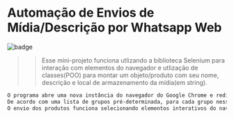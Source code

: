 # Automação de Envios de Mídia/Descrição por Whatsapp Web
![badge](https://img.shields.io/badge/STATUS-EM%20DESENVOLVIMENTO-brightgreen)

>> Esse mini-projeto funciona utlizando a biblioteca Selenium para interação com elementos do navegador e
utlização de classes(POO) para montar um objeto/produto com seu nome, descrição e local de armazenamento da mídia(em string).
```bash
O programa abre uma nova instância do navegador do Google Chrome e redireciona automaticamente para o site do Whatsapp Web, onde o usuário deve logar com sua conta pelo QR code, durante esse processo o programa estará em standby no terminal até que você esteja conectado, então poderá apertar enter no terminal para prosseguir para os envios.
De acordo com uma lista de grupos pré-determinada, para cada grupo nessa lista o programa irá percorrer por um grupo de cada vez, onde  em cada grupo ele enviará todos os produtos respeitando um tempo-limite para evitar banimento, e ao terminar o envio de todos produtos, irá automaticamente seguir para o próximo grupo.
O envio dos produtos funciona selecionando elementos interativos do navegador(CSS selector, XPATH, ID, Classes), enviando keys(textos ou imagens) como argumentos, onde os campos de envio serão preenchidos automaticamente e enviados automaticamente.
```
